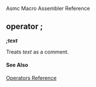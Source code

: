 Asmc Macro Assembler Reference

## operator ;

**_;text_**


Treats _text_ as a comment.

#### See Also

[Operators Reference](readme.md)